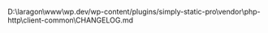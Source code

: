 D:\laragon\www\wp.dev/wp-content/plugins/simply-static-pro\vendor\php-http\client-common\CHANGELOG.md